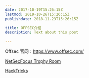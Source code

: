 ```yaml
---
date: 2017-10-19T15:26:15Z
lastmod: 2019-10-26T15:26:15Z
publishdate: 2018-11-23T15:26:15Z

title: OFFSEC介绍
description: Text about this post

---
```


Offsec 官网：<https://www.offsec.com/>

[NetSecFocus Trophy Room](https://docs.google.com/spreadsheets/d/1dwSMIAPIam0PuRBkCiDI88pU3yzrqqHkDtBngUHNCw8)

[HackTricks](https://book.hacktricks.xyz/)